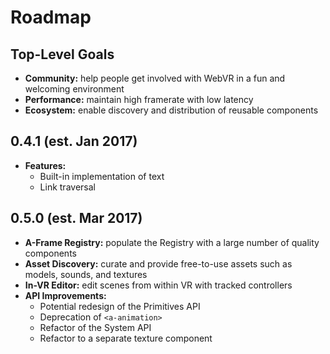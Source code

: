 # Roadmap

## Top-Level Goals

- **Community:** help people get involved with WebVR in a fun and welcoming environment
- **Performance:** maintain high framerate with low latency
- **Ecosystem:** enable discovery and distribution of reusable components

## 0.4.1 (est. Jan 2017)

- **Features:**
  - Built-in implementation of text
  - Link traversal

## 0.5.0 (est. Mar 2017)

- **A-Frame Registry:** populate the Registry with a large number of quality components
- **Asset Discovery:** curate and provide free-to-use assets such as models, sounds, and textures
- **In-VR Editor:** edit scenes from within VR with tracked controllers
- **API Improvements:**
  - Potential redesign of the Primitives API
  - Deprecation of `<a-animation>`
  - Refactor of the System API
  - Refactor to a separate texture component
